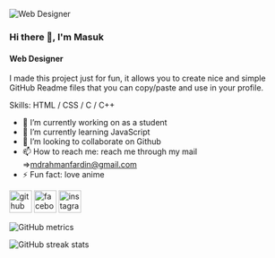 ![Web Designer](https://scontent.xx.fbcdn.net/v/t1.15752-9/441951114_1250100109489674_7449047231042105789_n.png?_nc_cat=103&ccb=1-7&_nc_sid=5f2048&_nc_eui2=AeEw3bV35oVjNKN4B0PjmZ8mOdDeRTGjBAY50N5FMaMEBtz8ZTy7fJmJTCxCrauqOwsofb4DbypWEZnG4mzhH3KM&_nc_ohc=UF3ZlBdjR8EQ7kNvgGJfi1x&_nc_ad=z-m&_nc_cid=0&_nc_ht=scontent.xx&oh=03_Q7cD1QFZtq6NbV0tdIjBJysoO2yI-kRnL4Nu7u07OiCnQKmfTQ&oe=66891BD7)

### Hi there 👋, I'm Masuk
#### Web Designer

I made this project just for fun, it allows you to create nice and simple GitHub Readme files that you can copy/paste and use in your profile.

Skills:  HTML / CSS / C / C++

- 🔭 I’m currently working on as a student 
- 🌱 I’m currently learning JavaScript 
- 👯 I’m looking to collaborate on Github 
- 📫 How to reach me: reach me through my mail =>mdrahmanfardin@gmail.com 
- ⚡ Fun fact: love anime 


[<img src='https://cdn.jsdelivr.net/npm/simple-icons@3.0.1/icons/github.svg' alt='github' height='40'>](https://github.com/MasukRahaman)  [<img src='https://cdn.jsdelivr.net/npm/simple-icons@3.0.1/icons/facebook.svg' alt='facebook' height='40'>](https://www.facebook.com/MasukRahman.01)  [<img src='https://cdn.jsdelivr.net/npm/simple-icons@3.0.1/icons/instagram.svg' alt='instagram' height='40'>](https://www.instagram.com/masukrahman.01/)  

![GitHub metrics](https://metrics.lecoq.io/MasukRahaman)  

![GitHub streak stats](https://streak-stats.demolab.com/?user=MasukRahaman)  

